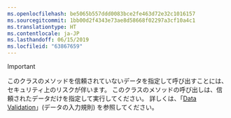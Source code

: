 ```yaml
---
ms.openlocfilehash: be5065b557ddd0083bce2fe463d72e32c1016157
ms.sourcegitcommit: 1bb00d2f4343e73ae8d58668f02297a3cf10a4c1
ms.translationtype: HT
ms.contentlocale: ja-JP
ms.lasthandoff: 06/15/2019
ms.locfileid: "63867659"
---
```

> [!IMPORTANT]
> このクラスのメソッドを信頼されていないデータを指定して呼び出すことには、セキュリティ上のリスクが伴います。 このクラスのメソッドの呼び出しは、信頼されたデータだけを指定して実行してください。 詳しくは、「[Data Validation](https://www.owasp.org/index.php/Data_Validation)」(データの入力規則) を参照してください。